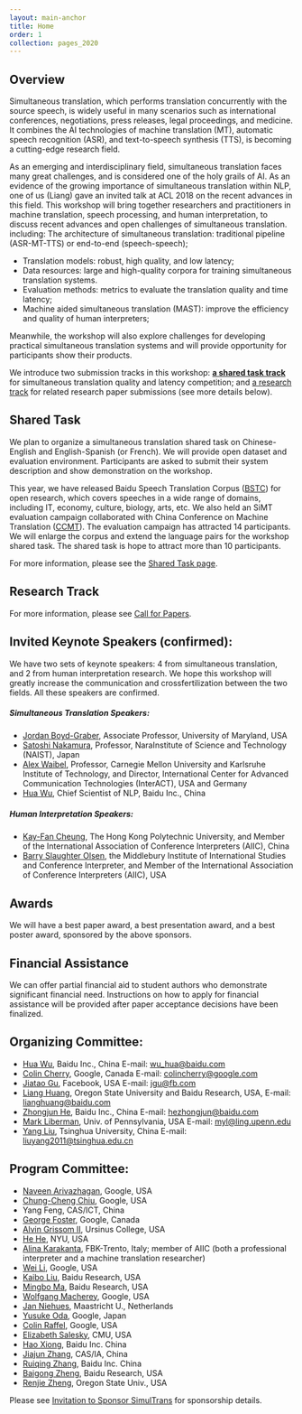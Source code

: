 ```yaml
---
layout: main-anchor
title: Home
order: 1
collection: pages_2020
---
```


## Overview

Simultaneous translation, which performs translation concurrently with the source speech, is widely useful in many scenarios such as international conferences, negotiations, press releases, legal proceedings, and medicine. It combines the AI technologies of machine translation (MT), automatic speech recognition (ASR), and text-to-speech synthesis (TTS), is becoming a cutting-edge research field.

As an emerging and interdisciplinary field, simultaneous translation faces many great challenges, and is considered one of the holy grails of AI. As an evidence of the growing importance of simultaneous translation within NLP, one of us (Liang) gave an invited talk at ACL 2018 on the recent advances in this field. This workshop will bring together researchers and practitioners in machine translation, speech processing, and human interpretation, to discuss recent advances and open challenges of simultaneous translation. including:
The architecture of simultaneous translation: traditional pipeline (ASR-MT-TTS) or end-to-end (speech-speech);
- Translation models: robust, high quality, and low latency;
- Data resources: large and high-quality corpora for training simultaneous translation systems.
- Evaluation methods: metrics to evaluate the translation quality and time latency;
- Machine aided simultaneous translation (MAST): improve the efficiency and quality of human interpreters;

Meanwhile, the workshop will also explore challenges for developing practical simultaneous translation systems and will provide opportunity for participants show their products.


We introduce two submission tracks in this workshop: [**a shared task track**](shared) for simultaneous translation quality and latency competition; and [a research track](cfp) for related research paper submissions (see more details below).


## Shared Task
We plan to organize a simultaneous translation shared task on Chinese-English and English-Spanish (or French). We will provide open dataset and evaluation environment. Participants are asked to submit their system description and show demonstration on the workshop.

This year, we have released Baidu Speech Translation Corpus ([BSTC](https://ai.baidu.com/broad/subordinate?dataset=bstc)) for open research, which covers speeches in a wide range of domains, including IT, economy, culture, biology, arts, etc. We also held an SiMT evaluation campaign collaborated with China Conference on Machine Translation ([CCMT](http://ccmt2019.jxnu.edu.cn/page/main1923/pctz.htm)). The evaluation campaign has attracted 14 participants.
We will enlarge the corpus and extend the language pairs for the workshop shared task. The shared task is hope to attract more than 10 participants.

For more information, please see the [Shared Task page](shared).


## Research Track


For more information, please see [Call for Papers](cfp).



## Invited Keynote Speakers (confirmed):

We have two sets of keynote speakers: 4 from simultaneous translation, and 2 from human interpretation research. We hope this workshop will greatly increase the communication and crossfertilization between the two fields. All these speakers are confirmed.

##### Simultaneous Translation Speakers:

- [Jordan Boyd-Graber](http://users.umiacs.umd.edu/~jbg), Associate Professor, University of Maryland, USA
- [Satoshi Nakamura](https://en.wikipedia.org/wiki/Satoshi_Nakamura), Professor, NaraInstitute of Science and Technology (NAIST), Japan
- [Alex Waibel](https://www.cs.cmu.edu/~ahw/), Professor, Carnegie Mellon University and Karlsruhe Institute of Technology, and Director, International Center for Advanced Communication Technologies (InterACT), USA and Germany
- [Hua Wu](http://research.baidu.com/People/index-view?id=121), Chief Scientist of NLP, Baidu Inc., China

##### Human Interpretation Speakers:

- [Kay-Fan Cheung](https://www.polyu.edu.hk/cbs/cts/en/people/members/58-dr-cheung-kay-fan-andrew), The Hong Kong Polytechnic University, and Member of the International Association of Conference Interpreters (AIIC), China
- [Barry Slaughter Olsen](https://www.middlebury.edu/institute/people/barry-slaughter-olsen), the Middlebury Institute of International Studies and Conference Interpreter, and Member of the International Association of Conference Interpreters (AIIC), USA

## Awards
We will have a best paper award, a best presentation award, and a best poster award, sponsored by the above sponsors.

## Financial Assistance
We can offer partial financial aid to student authors who demonstrate significant financial need.
Instructions on how to apply for financial assistance will be provided after paper acceptance decisions have been finalized.

## Organizing Committee:

- [Hua Wu](http://research.baidu.com/People/index-view?id=121), Baidu Inc., China E-mail: wu_hua@baidu.com
- [Colin Cherry](https://sites.google.com/site/colinacherry/), Google, Canada E-mail: colincherry@google.com
- [Jiatao Gu](http://jiataogu.me/), Facebook, USA E-mail: jgu@fb.com
- [Liang Huang](http://eecs.oregonstate.edu/~huanlian), Oregon State University and Baidu Research, USA, E-mail: lianghuang@baidu.com
- [Zhongjun He](https://scholar.google.com/citations?user=a-1wSFYAAAAJ&hl=en), Baidu Inc., China E-mail: hezhongjun@baidu.com
- [Mark Liberman](https://www.ling.upenn.edu/~myl/), Univ. of Pennsylvania, USA E-mail: myl@ling.upenn.edu
- [Yang Liu](http://nlp.csai.tsinghua.edu.cn/~ly/), Tsinghua University, China E-mail: liuyang2011@tsinghua.edu.cn


## Program Committee:

- [Naveen Arivazhagan](https://scholar.google.com/citations?user=9KGy35AAAAAJ&hl=en), Google, USA
- [Chung-Cheng Chiu](https://scholar.google.com/citations?user=8bNM5WgAAAAJ&hl=en), Google, USA
- Yang Feng, CAS/ICT, China
- [George Foster](https://scholar.google.com/citations?user=Hr8KyG4AAAAJ&hl=en), Google, Canada
- [Alvin Grissom II](https://www.ursinus.edu/live/profiles/3125-alvin-grissom-ii), Ursinus College, USA
- [He He](https://hhexiy.github.io/), NYU, USA
- [Alina Karakanta](https://ict.fbk.eu/people/detail/alina-karakanta/), FBK-Trento, Italy; member of AIIC (both a professional interpreter and a machine translation researcher)
- [Wei Li](https://weilinear.github.io/), Google, USA
- [Kaibo Liu](https://www.linkedin.com/in/kaibo-liu-99a6303b/), Baidu Research, USA
- [Mingbo Ma](http://mingboma.com/), Baidu Research, USA
- [Wolfgang Macherey](https://ai.google/research/people/author7590/), Google, USA
- [Jan Niehues](https://www.maastrichtuniversity.nl/jan.niehues), Maastricht U., Netherlands
- [Yusuke Oda](https://scholar.google.com/citations?user=Re6oRt4AAAAJ&hl=en), Google, Japan
- [Colin Raffel](https://colinraffel.com/), Google, USA
- [Elizabeth Salesky](https://www.lti.cs.cmu.edu/people/222218365/elizabeth-salesky), CMU, USA
- [Hao Xiong](https://scholar.google.com/citations?user=RDvwXDsAAAAJ&hl=en), Baidu Inc. China
- [Jiajun Zhang](http://www.nlpr.ia.ac.cn/cip/jjzhang.htm), CAS/IA, China
- [Ruiqing Zhang](https://cn.linkedin.com/in/ruiqing-zhang-36b99b61), Baidu Inc. China
- [Baigong Zheng](https://www.aclweb.org/anthology/people/b/baigong-zheng/), Baidu Research, USA
- [Renjie Zheng](http://www.renj.me/), Oregon State Univ., USA




Please see [Invitation to Sponsor SimulTrans](assets/docs/sponsorship.pdf) for sponsorship details.
